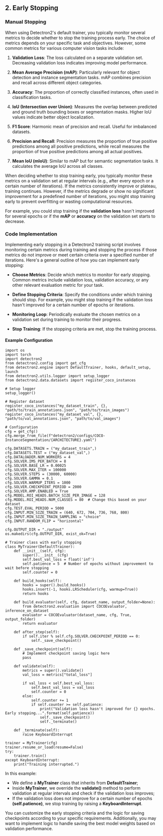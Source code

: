 ## 2. Early Stopping

### Manual Stopping
When using Detectron2's default trainer, you typically monitor several metrics to decide whether to stop the training process early. The choice of metrics depends on your specific task and objectives. However, some common metrics for various computer vision tasks include:

1. **Validation Loss**: The loss calculated on a separate validation set. Decreasing validation loss indicates improving model performance.

2. **Mean Average Precision (mAP)**: Particularly relevant for object detection and instance segmentation tasks. mAP combines precision and recall across different object categories.

3. **Accuracy**: The proportion of correctly classified instances, often used in classification tasks.

4. **IoU (Intersection over Union)**: Measures the overlap between predicted and ground truth bounding boxes or segmentation masks. Higher IoU values indicate better object localization.

5. **F1 Score**: Harmonic mean of precision and recall. Useful for imbalanced datasets.

6. **Precision and Recall**: Precision measures the proportion of true positive predictions among all positive predictions, while recall measures the proportion of true positive predictions among all actual positives.

7. **Mean IoU (mIoU)**: Similar to mAP but for semantic segmentation tasks. It calculates the average IoU across all classes.

When deciding whether to stop training early, you typically monitor these metrics on a validation set at regular intervals (e.g., after every epoch or a certain number of iterations). If the metrics consistently improve or plateau, training continues. However, if the metrics degrade or show no significant improvement for a predefined number of iterations, you might stop training early to prevent overfitting or wasting computational resources.

For example, you could stop training if the **validation loss** hasn't improved for several epochs or if the **mAP** or **accuracy** on the validation set starts to decrease.


### Code Implementation
Implementing early stopping in a Detectron2 training script involves monitoring certain metrics during training and stopping the process if those metrics do not improve or meet certain criteria over a specified number of iterations. Here's a general outline of how you can implement early stopping:

- **Choose Metrics**: Decide which metrics to monitor for early stopping. Common metrics include validation loss, validation accuracy, or any other relevant evaluation metric for your task.

- **Define Stopping Criteria**: Specify the conditions under which training should stop. For example, you might stop training if the validation loss hasn't improved for a certain number of epochs or iterations.

- **Monitoring Loop**: Periodically evaluate the chosen metrics on a validation set during training to monitor their progress.

- **Stop Training**: If the stopping criteria are met, stop the training process.


#### Example Configuration
```
import os
import torch
import detectron2
from detectron2.config import get_cfg
from detectron2.engine import DefaultTrainer, hooks, default_setup, launch
from detectron2.utils.logger import setup_logger
from detectron2.data.datasets import register_coco_instances

# Setup logger
setup_logger()

# Register dataset
register_coco_instances("my_dataset_train", {}, "path/to/train_annotations.json", "path/to/train_images")
register_coco_instances("my_dataset_val", {}, "path/to/val_annotations.json", "path/to/val_images")

# Configuration
cfg = get_cfg()
cfg.merge_from_file(f"detectron2/configs/COCO-InstanceSegmentation/{ARCHITECTURE}.yaml")

cfg.DATASETS.TRAIN = ("my_dataset_train",)
cfg.DATASETS.TEST = ("my_dataset_val",)
cfg.DATALOADER.NUM_WORKERS = 4
cfg.SOLVER.IMS_PER_BATCH = 8
cfg.SOLVER.BASE_LR = 0.00025
cfg.SOLVER.MAX_ITER = 100000
cfg.SOLVER.STEPS = (30000, 60000)
cfg.SOLVER.GAMMA = 0.1
cfg.SOLVER.WARMUP_ITERS = 1000
cfg.SOLVER.CHECKPOINT_PERIOD = 2000
cfg.SOLVER.AMP.ENABLED = True
cfg.MODEL.ROI_HEADS.BATCH_SIZE_PER_IMAGE = 128
cfg.MODEL.ROI_HEADS.NUM_CLASSES = 80  # Change this based on your dataset
cfg.TEST.EVAL_PERIOD = 5000
cfg.INPUT.MIN_SIZE_TRAIN = (640, 672, 704, 736, 768, 800)
cfg.INPUT.MIN_SIZE_TRAIN_SAMPLING = "choice"
cfg.INPUT.RANDOM_FLIP = "horizontal"

cfg.OUTPUT_DIR = "./output"
os.makedirs(cfg.OUTPUT_DIR, exist_ok=True)

# Trainer class with early stopping
class MyTrainer(DefaultTrainer):
    def __init__(self, cfg):
        super().__init__(cfg)
        self.best_val_loss = float('inf')
        self.patience = 5  # Number of epochs without improvement to wait before stopping
        self.counter = 0

    def build_hooks(self):
        hooks = super().build_hooks()
        hooks.insert(-1, hooks.LRScheduler(cfg, warmup=True))
        return hooks

    def build_evaluator(self, cfg, dataset_name, output_folder=None):
        from detectron2.evaluation import COCOEvaluator, inference_on_dataset
        evaluator = COCOEvaluator(dataset_name, cfg, True, output_folder)
        return evaluator

    def after_step(self):
        if self.iter % self.cfg.SOLVER.CHECKPOINT_PERIOD == 0:
            self._save_checkpoint()

    def _save_checkpoint(self):
        # Implement checkpoint saving logic here
        pass

    def validate(self):
        metrics = super().validate()
        val_loss = metrics["total_loss"]
        
        if val_loss < self.best_val_loss:
            self.best_val_loss = val_loss
            self.counter = 0
        else:
            self.counter += 1
            if self.counter >= self.patience:
                print("Validation loss hasn't improved for {} epochs. Early stopping...".format(self.patience))
                self._save_checkpoint()
                self._terminate()

    def _terminate(self):
        raise KeyboardInterrupt

trainer = MyTrainer(cfg)
trainer.resume_or_load(resume=False)
try:
    trainer.train()
except KeyboardInterrupt:
    print("Training interrupted.")
```

In this example:

- We define a **MyTrainer** class that inherits from **DefaultTrainer**;
- Inside **MyTrainer**, we override the **validate()** method to perform validation at regular intervals and check if the validation loss improves;
- If the validation loss does not improve for a certain number of epochs **(self.patience)**, we stop training by raising a **KeyboardInterrupt**.

You can customize the early stopping criteria and the logic for saving checkpoints according to your specific requirements. Additionally, you may want to implement logic to handle saving the best model weights based on validation performance.